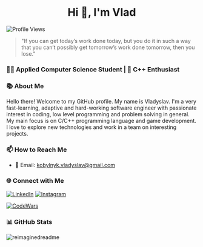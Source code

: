 <h1 align="center">Hi 👋, I'm Vlad</h1>

![Profile Views](https://komarev.com/ghpvc/?username=hackpulsar&color=brightgreen)

> "If you can get today’s work done today, but you do it in such a way that you can’t possibly get tomorrow’s work done tomorrow, then you lose."

### 👨‍💻 Applied Computer Science Student | 🌱 C++ Enthusiast

### 📚 About Me

Hello there! Welcome to my GitHub profile. My name is Vladyslav. I'm a very fast-learning, adaptive and hard-working software engineer with passionate interest in coding, low level programming and problem solving in general. My main focus is on C/C++ programming language and game development. I love to explore new technologies and work in a team on interesting projects.

### 📫 How to Reach Me

- 📧 Email: [kobylnyk.vladyslav@gmail.com](mailto:kobylnyk.vladyslav@gmail.com)

### 🌐 Connect with Me

[![LinkedIn](https://img.shields.io/badge/LinkedIn-%230077B5.svg?&style=for-the-badge&logo=linkedin&logoColor=white)](https://www.linkedin.com/in/vladyslav-kobylnyk-291808296/)
[![Instagram](https://img.shields.io/badge/Instagram-%23E4405F.svg?&style=for-the-badge&logo=instagram&logoColor=white)](https://www.instagram.com/hackpulsar/)

[![CodeWars](https://www.codewars.com/users/hackpulsar/badges/large)](https://www.codewars.com/users/hackpulsar)

### 📊 GitHub Stats

<img src="https://myreadme.vercel.app/api/embed/hackpulsar?panels=userstatistics,toprepositories,toplanguages,commitgraph" alt="reimaginedreadme" />

